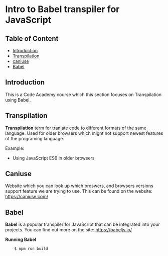 # Intro to Babel transpiler for JavaScript

## Table of Content

- [Introduction](#introduction)
- [Transpilation](#transpilation)
- [caniuse](#caniuse)
- [Babel](#babel)

## Introduction

This is a Code Academy course which this section focuses on Transpilation using Babel.

## Transpilation

**Transpilation** term for tranlate code to different formats of the same language. Used for older browsers which might not support newest features of the programing language.

Example:

- Using JavaScript ES6 in older browsers

## Caniuse

Website which you can look up which broswers, and browsers versions support feature we are trying to use. This can be found on the website: https://caniuse.com/

## Babel

**Babel** is a popular transpiler for JavaScript that can be integrated into your projects. You can find out more on the site:
https://babeljs.io/

**Running Babel**

`    $ npm run build`
